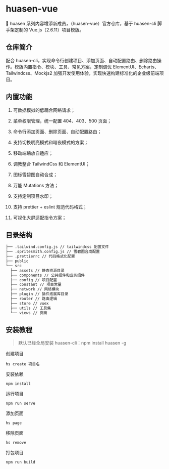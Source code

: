 # huasen-vue

🎉 huasen 系列内容增添新成员，（huasen-vue）官方仓库，基于 huasen-cli 脚手架定制的 Vue.js（2.6.11）项目模版。

## 仓库简介

配合 huasen-cli，实现命令行创建项目、添加页面、自动配置路由、删除路由操作。模版内置指令、模块、工具、常见方案，定制调优 ElementUI、Echarts、Tailwindcss、Mockjs2 加强开发使用体验，实现快速构建标准化的企业级前端项目。

## 内置功能

1. 可数据模拟的低耦合网络请求；

2. 菜单权限管理，统一配置 404、403、500 页面；

3. 命令行添加页面、删除页面、自动配置路由；

4. 支持切换明亮模式和暗夜模式的方案；

5. 移动端缩放自适应；

6. 调教整合 TailwindCss 和 ElementUI；

7. 图标雪碧图自动合成；

8. 万能 Mutations 方法；

9. 支持定制项目水印；

10. 支持 prettier + eslint 规范代码格式；

11. 可视化大屏适配指令方案；

## 目录结构

```txt
├── .tailwind.config.js // tailwindcss 配置文件
├── .spritesmith.config.js // 雪碧图合成配置
├── .prettierrc // 代码格式化配置
├── public
└── src
  ├── assets // 静态资源目录
  ├── components // 公共组件和业务组件
  ├── config // 项目配置
  ├── constant // 项目常量
  ├── network // 网络模块
  ├── plugin // 插件拓展库目录
  ├── router // 路由逻辑
  ├── store // vuex
  ├── utils // 工具集
  └── views // 页面
```

## 安装教程

> 默认已经全局安装 huasen-cli：npm install huasen -g

创建项目

`hs create 项目名`

安装依赖

`npm install`

运行项目

`npm run serve`

添加页面

`hs page`

移除页面

`hs remove`

打包项目

`npm run build`
